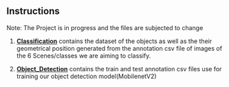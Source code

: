 ## Instructions

Note: The Project is in progress and the files are subjected to change

1. [**Classification**](https://github.com/osman-95/Project_Progress_2/tree/master/Final_Model/Datasets/Classification) contains the dataset of the objects as well as the their geometrical position generated from the annotation csv file of images of the 6 Scenes/classes we are aiming to classify.

2. [**Object_Detection**](https://github.com/osman-95/Project_Progress_2/tree/master/Final_Model/Datasets/Object_Detection) contains the train and test annotation csv files use for training our object detection model(MobilenetV2) 
